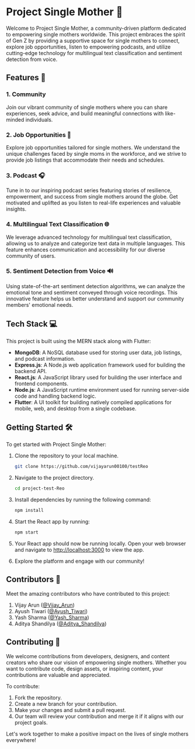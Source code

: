 # Project Single Mother 🌟

Welcome to Project Single Mother, a community-driven platform dedicated to empowering single mothers worldwide. This project embraces the spirit of Gen Z by providing a supportive space for single mothers to connect, explore job opportunities, listen to empowering podcasts, and utilize cutting-edge technology for multilingual text classification and sentiment detection from voice.

## Features 🚀

### 1. Community
Join our vibrant community of single mothers where you can share experiences, seek advice, and build meaningful connections with like-minded individuals.

### 2. Job Opportunities 💼
Explore job opportunities tailored for single mothers. We understand the unique challenges faced by single moms in the workforce, and we strive to provide job listings that accommodate their needs and schedules.

### 3. Podcast 🎧
Tune in to our inspiring podcast series featuring stories of resilience, empowerment, and success from single mothers around the globe. Get motivated and uplifted as you listen to real-life experiences and valuable insights.

### 4. Multilingual Text Classification 🌐
We leverage advanced technology for multilingual text classification, allowing us to analyze and categorize text data in multiple languages. This feature enhances communication and accessibility for our diverse community of users.

### 5. Sentiment Detection from Voice 🔊
Using state-of-the-art sentiment detection algorithms, we can analyze the emotional tone and sentiment conveyed through voice recordings. This innovative feature helps us better understand and support our community members' emotional needs.

## Tech Stack 💻

This project is built using the MERN stack along with Flutter:

- **MongoDB**: A NoSQL database used for storing user data, job listings, and podcast information.
- **Express.js**: A Node.js web application framework used for building the backend API.
- **React.js**: A JavaScript library used for building the user interface and frontend components.
- **Node.js**: A JavaScript runtime environment used for running server-side code and handling backend logic.
- **Flutter**: A UI toolkit for building natively compiled applications for mobile, web, and desktop from a single codebase.

## Getting Started 🛠️

To get started with Project Single Mother:

1. Clone the repository to your local machine.
   ```bash
   git clone https://github.com/vijayarun00100/testReo
   ```

2. Navigate to the project directory.
   ```bash
   cd project-test-Reo
   ```

3. Install dependencies by running the following command:
   ```bash
   npm install
   ```

4. Start the React app by running:
   ```bash
   npm start
   ```

5. Your React app should now be running locally. Open your web browser and navigate to [http://localhost:3000](http://localhost:3000) to view the app.

6. Explore the platform and engage with our community!

## Contributors 👥

Meet the amazing contributors who have contributed to this project:

1. Vijay Arun ([@Vijay_Arun](https://github.com/vijayarun00100))
2. Ayush Tiwari ([@Ayush_Tiwari](https://github.com/ayushtiw))
3. Yash Sharma ([@Yash_Sharma](https://github.com/thedevyash))
4. Aditya Shandilya ([@Aditya_Shandilya](https://github.com/adityagaz))

## Contributing 🤝

We welcome contributions from developers, designers, and content creators who share our vision of empowering single mothers. Whether you want to contribute code, design assets, or inspiring content, your contributions are valuable and appreciated.

To contribute:

1. Fork the repository.
2. Create a new branch for your contribution.
3. Make your changes and submit a pull request.
4. Our team will review your contribution and merge it if it aligns with our project goals.

Let's work together to make a positive impact on the lives of single mothers everywhere!
